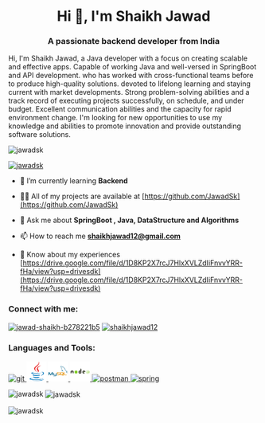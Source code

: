<h1 align="center">Hi 👋, I'm Shaikh Jawad</h1>
<h3 align="center">A passionate backend developer from India</h3>
<p>Hi, I'm Shaikh Jawad, a Java developer with a focus on creating scalable and effective apps. Capable of working Java and well-versed in SpringBoot and API development. who has worked with cross-functional teams before to produce high-quality solutions. devoted to lifelong learning and staying current with market developments. Strong problem-solving abilities and a track record of executing projects successfully, on schedule, and under budget. Excellent communication abilities and the capacity for rapid environment change. I'm looking for new opportunities to use my knowledge and abilities to promote innovation and provide outstanding software solutions.</p>
<p align="left"> <img src="https://komarev.com/ghpvc/?username=jawadsk&label=Profile%20views&color=0e75b6&style=flat" alt="jawadsk" /> </p>

<p align="left"> <a href="https://github.com/ryo-ma/github-profile-trophy"><img src="https://github-profile-trophy.vercel.app/?username=jawadsk" alt="jawadsk" /></a> </p>

- 🌱 I’m currently learning **Backend**

- 👨‍💻 All of my projects are available at [https://github.com/JawadSk](https://github.com/JawadSk)

- 💬 Ask me about **SpringBoot , Java, DataStructure and Algorithms**

- 📫 How to reach me **shaikhjawad12@gmail.com**

- 📄 Know about my experiences [https://drive.google.com/file/d/1D8KP2X7rcJ7HlxXVLZdIiFnvvYRR-fHa/view?usp=drivesdk](https://drive.google.com/file/d/1D8KP2X7rcJ7HlxXVLZdIiFnvvYRR-fHa/view?usp=drivesdk)

<h3 align="left">Connect with me:</h3>
<p align="left">
<a href="https://linkedin.com/in/jawad-shaikh-b278221b5" target="blank"><img align="center" src="https://raw.githubusercontent.com/rahuldkjain/github-profile-readme-generator/master/src/images/icons/Social/linked-in-alt.svg" alt="jawad-shaikh-b278221b5" height="30" width="40" /></a>
<a href="https://www.leetcode.com/shaikhjawad12" target="blank"><img align="center" src="https://raw.githubusercontent.com/rahuldkjain/github-profile-readme-generator/master/src/images/icons/Social/leet-code.svg" alt="shaikhjawad12" height="30" width="40" /></a>
</p>

<h3 align="left">Languages and Tools:</h3>
<p align="left"> <a href="https://git-scm.com/" target="_blank" rel="noreferrer"> <img src="https://www.vectorlogo.zone/logos/git-scm/git-scm-icon.svg" alt="git" width="40" height="40"/> </a> <a href="https://www.java.com" target="_blank" rel="noreferrer"> <img src="https://raw.githubusercontent.com/devicons/devicon/master/icons/java/java-original.svg" alt="java" width="40" height="40"/> </a> <a href="https://www.mysql.com/" target="_blank" rel="noreferrer"> <img src="https://raw.githubusercontent.com/devicons/devicon/master/icons/mysql/mysql-original-wordmark.svg" alt="mysql" width="40" height="40"/> </a> <a href="https://nodejs.org" target="_blank" rel="noreferrer"> <img src="https://raw.githubusercontent.com/devicons/devicon/master/icons/nodejs/nodejs-original-wordmark.svg" alt="nodejs" width="40" height="40"/> </a> <a href="https://postman.com" target="_blank" rel="noreferrer"> <img src="https://www.vectorlogo.zone/logos/getpostman/getpostman-icon.svg" alt="postman" width="40" height="40"/> </a> <a href="https://spring.io/" target="_blank" rel="noreferrer"> <img src="https://www.vectorlogo.zone/logos/springio/springio-icon.svg" alt="spring" width="40" height="40"/> </a> </p>

<p><img align="left" src="https://github-readme-stats.vercel.app/api/top-langs?username=jawadsk&show_icons=true&locale=en&layout=compact" alt="jawadsk" /></p>

<p>&nbsp;<img align="center" src="https://github-readme-stats.vercel.app/api?username=jawadsk&show_icons=true&locale=en" alt="jawadsk" /></p>

<p><img align="center" src="https://github-readme-streak-stats.herokuapp.com/?user=jawadsk&" alt="jawadsk" /></p>
